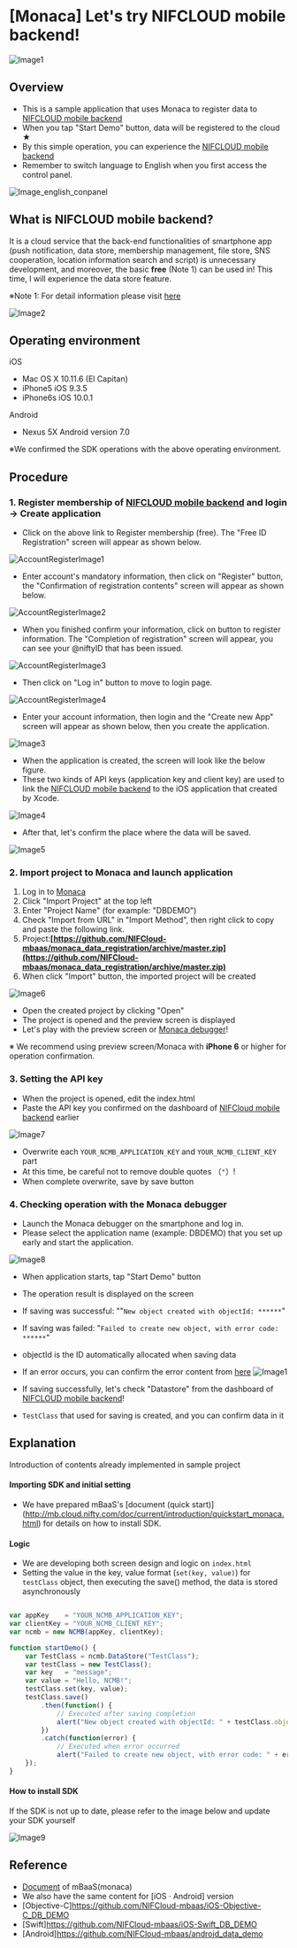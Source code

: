 # [Monaca] Let's try NIFCLOUD mobile backend!
![Image1](./readme-img/001_en.png)

## Overview
* This is a sample application that uses Monaca to register data to [NIFCLOUD mobile backend](http://mb.cloud.nifty.com/en)
* When you tap "Start Demo" button, data will be registered to the cloud ★
* By this simple operation, you can experience the  [NIFCLOUD mobile backend](http://mb.cloud.nifty.com/en)
* Remember to switch language to English when you first access the control panel.

![Image_english_conpanel](./readme-img/inforblog_engconpane.jpg)

## What is NIFCLOUD mobile backend?
It is a cloud service that the back-end functionalities of smartphone app (push notification, data store, membership management, file store, SNS cooperation, location information search and script) is unnecessary development, and moreover, the basic **free** (Note 1) can be used in!
This time, I will experience the data store feature.

※Note 1: For detail information please visit [here](http://mb.cloud.nifty.com/en)

![Image2](./readme-img/002_en.png)

## Operating environment
iOS

* Mac OS X 10.11.6 (El Capitan)
* iPhone5 iOS 9.3.5
* iPhone6s iOS 10.0.1

Android

* Nexus 5X Android version 7.0

※We confirmed the SDK operations with the above operating environment.


## Procedure
### 1. Register membership of [NIFCLOUD mobile backend](http://mb.cloud.nifty.com/en) and login → Create application

* Click on the above link to Register membership (free). The "Free ID Registration" screen will appear as shown below.

![AccountRegisterImage1](./readme-img/account_register_001.png)

* Enter account's mandatory information, then click on "Register" button, the "Confirmation of registration contents" screen will appear as shown below.

![AccountRegisterImage2](./readme-img/account_register_002.png)

* When you finished confirm your information, click on button to register information. The "Completion of registration" screen will appear, you can see your @niftyID that has been issued.

![AccountRegisterImage3](./readme-img/account_register_003.png)

* Then click on "Log in" button to move to login page.

![AccountRegisterImage4](./readme-img/account_register_004.png)

* Enter your account information, then login and the "Create new App" screen will appear as shown below, then you create the application.

![Image3](./readme-img/003_en.png)

* When the application is created, the screen will look like the below figure.
* These two kinds of API keys (application key and client key) are used to link the [NIFCLOUD mobile backend](http://mb.cloud.nifty.com/en) to the iOS application that created by Xcode.

![Image4](./readme-img/004_en.png)

* After that, let's confirm the place where the data will be saved.

![Image5](./readme-img/005_en.png)

### 2. Import project to Monaca and launch application

1. Log in to [Monaca](https://ja.monaca.io/)
1. Click "Import Project" at the top left
1. Enter "Project Name" (for example: "DBDEMO")
1. Check "Import from URL" in "Import Method", then right click to copy and paste the following link.
1. Project:__[https://github.com/NIFCloud-mbaas/monaca_data_registration/archive/master.zip](https://github.com/NIFCloud-mbaas/monaca_data_registration/archive/master.zip)__
1. When click "Import" button, the imported project will be created

![Image6](./readme-img/006_en.png)

* Open the created project by clicking "Open"
* The project is opened and the preview screen is displayed
* Let's play with the preview screen or [Monaca debugger](https://ja.monaca.io/debugger.html)!

※ We recommend using preview screen/Monaca with __iPhone 6__ or higher for operation confirmation.

### 3. Setting the API key

* When the project is opened, edit the index.html
* Paste the API key you confirmed on the dashboard of [NIFCloud mobile backend](http://mb.cloud.nifty.com/en) earlier

![Image7](./readme-img/007_en.png)

* Overwrite each `YOUR_NCMB_APPLICATION_KEY` and `YOUR_NCMB_CLIENT_KEY` part
* At this time, be careful not to remove double quotes （`"`）!
* When complete overwrite, save by save button

### 4. Checking operation with the Monaca debugger
* Launch the Monaca debugger on the smartphone and log in.
* Please select the application name (example: DBDEMO) that you set up early and start the application.

![Image8](./readme-img/008.png)

* When application starts, tap "Start Demo" button
* The operation result is displayed on the screen
* If saving was successful: ""`New object created with objectId: ******`"
* If saving was failed: "`Failed to create new object, with error code: ******`"
* objectId is the ID automatically allocated when saving data
* If an error occurs, you can confirm the error content from [here](http://mb.cloud.nifty.com/doc/current/rest/common/error.html)
![Image1](./readme-img/001_en.png)

* If saving successfully, let's check "Datastore" from the dashboard of [NIFCLOUD mobile backend](http://mb.cloud.nifty.com/en)!
* `TestClass` that used for saving is created, and you can confirm data in it

## Explanation
Introduction of contents already implemented in sample project

#### Importing SDK and initial setting
 * We have prepared mBaaS's [document (quick start)] (http://mb.cloud.nifty.com/doc/current/introduction/quickstart_monaca.html) for details on how to install SDK.

#### Logic
 * We are developing both screen design and logic on `index.html`
 * Setting the value in the key, value format (`set(key, value)`) for `testClass` object, then executing the save() method, the data is stored asynchronously

```javascript

var appKey    = "YOUR_NCMB_APPLICATION_KEY";
var clientKey = "YOUR_NCMB_CLIENT_KEY";
var ncmb = new NCMB(appKey, clientKey);

function startDemo() {
    var TestClass = ncmb.DataStore("TestClass");
    var testClass = new TestClass();
    var key   = "message";
    var value = "Hello, NCMB!";
    testClass.set(key, value);
    testClass.save()
        .then(function() {
            // Executed after saving completion
            alert("New object created with objectId: " + testClass.objectId);
        })
        .catch(function(error) {
            // Executed when error occurred
            alert("Failed to create new object, with error code: " + error.text);
    });
}
```
#### How to install SDK
If the SDK is not up to date, please refer to the image below and update your SDK yourself

![Image9](./readme-img/009_en.png)

## Reference
* [Document](http://mb.cloud.nifty.com/doc/current/#/Monaca) of mBaaS(monaca)
* We also have the same content for [iOS · Android] version
 * [Objective-C]https://github.com/NIFCloud-mbaas/iOS-Objective-C_DB_DEMO
 * [Swift]https://github.com/NIFCloud-mbaas/iOS-Swift_DB_DEMO
 * [Android]https://github.com/NIFCloud-mbaas/android_data_demo
